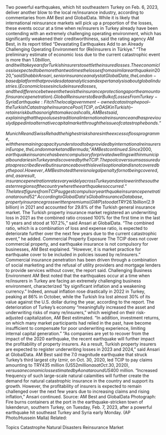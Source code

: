 Two powerful earthquakes, which hit southeastern Turkey on Feb. 6, 2023, deliver another blow to the local re/insurance industry, according to commentaries from AM Best and GlobalData.
While it is likely that international reinsurance markets will pick up a proportion of the losses, these events occur at a time when re/insurers in Turkey already have been contending with an extremely challenging operating environment, which has significantly weakened their creditworthiness, said the rating agency AM Best, in its report titled “Devastating Earthquakes Add to an Already Challenging Operating Environment for (Re)insurers in Türkiye.”
“The preliminary estimate of economic loss due to the current catastrophic event is more than $1.0 billion, and it will take years for Turkish insurers to settle the insured losses. The economic loss is expected to be more than two times the losses from a similar earthquake in 2020,” said Shabbir Ansari, senior insurance analyst at GlobalData, the London-based platform that provides data analytics and expert analysis about global industries. (Economic losses include insured losses, and the difference between the two is the insurance protection gap or the amount of insurance penetration).
Global Reinsurers to Bear Bulk of Losses From Turkey-Syria Earthquake: Fitch
The local government-owned catastrophe pool – the Turkish Catastrophe Insurance Pool (TCIP, or DASK in Turkish) – retains risk but has no right to make cash calls, AM Best said, explaining that the pool uses traditional international reinsurance and has previously dipped into alternative capital market through the issue of catastrophe bonds.
“Munich Re and Swiss Re had the highest risk shares in the excess of loss programme, with the remaining capacity understood to be provided by international reinsurers in Europe, the London market and Bermuda,” AM Best continued.
Since 2000, earthquake insurance has been compulsory for private dwellings within municipal boundaries in Turkey and is covered by the TCIP. The pool covers sums assured up to a prescribed level but insurance above this level is optional and is not covered by the pool.
However, AM Best noted there is no legal penalty for not being covered, and, as a result, insurance penetration rates vary widely across Turkey and are lower in the southeastern regions of the country where the earthquakes occurred.
“The latest figures from TCIP suggest compulsory earthquake insurance penetration at around 52% in the region most affected by the [earthquakes].”
“According to GlobalData’s Global Insurance Database, property insurance gross written premiums (GWP) stood at TRY 26.1 billion ($2.9 billion) in 2021 and accounted for 29.8% of the Turkish general insurance market. The Turkish property insurance market registered an underwriting loss in 2021 as the combined ratio crossed 100% for the first time in the last 10 years and stood at 107.2%,” said Ansari at GlobalData.
“The combined ratio, which is a combination of loss and expense ratio, is expected to deteriorate further over the next few years due to the current catastrophic event,” he added.
Commercial Property Exposure
The TCIP does not cover commercial property, and earthquake insurance is not compulsory for businesses, AM Best explained. “However, it is market practice for earthquake cover to be included in policies issued by re/insurers.”
Commercial insurance penetration has been driven through a combination of social marketing and the refusal of utility providers and mortgage lenders to provide services without cover, the report said.
Challenging Business Environment
AM Best noted that the earthquakes occur at a time when re/insurers in Turkey are facing an extremely challenging business environment, characterized “by significant inflation and a weakening currency.”
Indeed, annual inflation rose drastically in 2022 in Turkey, peaking at 86% in October, while the Turkish lira lost almost 30% of its value against the U.S. dollar during the year, according to the report.
The deterioration of Turkey’s economy “meaningfully increased the asset and underwriting risks of many re/insurers,” which weighed on their risk-adjusted capitalization, AM Best estimated. “In addition, investment returns, on which many market participants had relied in the past, have become insufficient to compensate for poor underwriting experience, limiting internal capital generation.”
“As companies are yet to recover from the impact of the 2020 earthquake, the recent earthquake will further impact the profitability of property insurers. As a result, Turkish property insurers are expected to register underwriting losses in 2023 and 2024,” said Ansari at GlobalData.
AM Best said the 7.0 magnitude earthquake that struck Turkey’s third largest city Izmir, on Oct. 30, 2020, led TCIP to pay claims amounting to TRY435 million (US$52 million as at Oct. 30, 2020), versus an economic loss estimated by Aon at around US$400 million.
“Increased frequency of such large-scale natural calamities will further create the demand for natural catastrophic insurance in the country and support its growth. However, the profitability of insurers is expected to remain challenged over the next few years due to increasing claims and rising inflation,” Ansari continued.
Source: AM Best and GlobalData
Photograph: Fire burns containers at the port in the earthquake-stricken town of Iskenderun, southern Turkey, on Tuesday, Feb. 7, 2023, after a powerful earthquake hit southeast Turkey and Syria early Monday. (AP Photo/Hussein Malla)
Related:

Topics
Catastrophe
Natural Disasters
Reinsurance
Market
